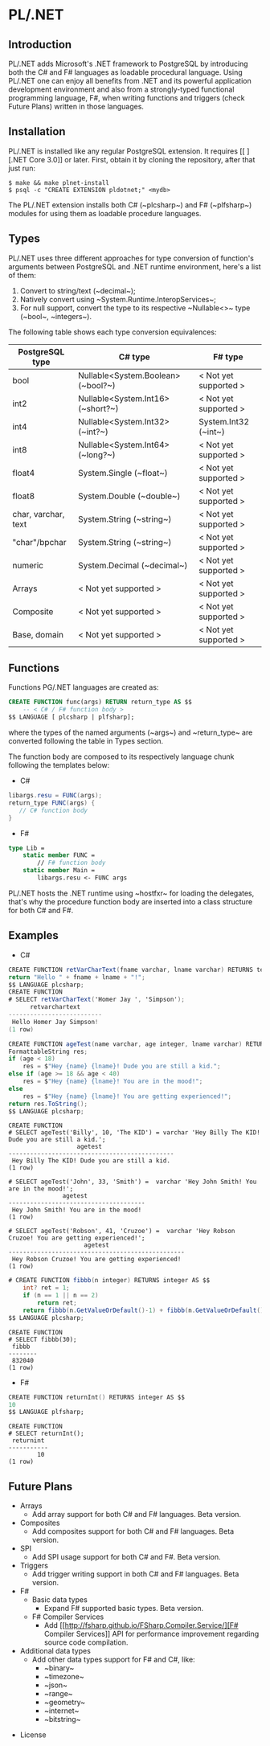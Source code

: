 # PL/.NET

## Introduction
 PL/.NET adds Microsoft's .NET framework to PostgreSQL by introducing both the C# and F#
 languages as loadable procedural language. Using PL/.NET one can enjoy all benefits from
 .NET and its powerful application development environment and also from a strongly-typed
 functional programming language, F#, when writing functions and triggers (check Future Plans)
 written in those languages. 
## Installation

PL/.NET is installed like any regular PostgreSQL extension. It requires [[ ][.NET Core 3.0]] or later.
First, obtain it by cloning the repository, after that just run:

```console
$ make && make plnet-install
$ psql -c "CREATE EXTENSION pldotnet;" <mydb>
```

The PL/.NET extension installs both C# (~plcsharp~) and F# (~plfsharp~) modules
for using them as loadable procedure languages.

## Types

PL/.NET uses three different approaches for type conversion of function's
arguments between PostgreSQL and .NET runtime environment, here's a list of them:

1. Convert to string/text (~decimal~);
2. Natively convert using ~System.Runtime.InteropServices~;
3. For null support, convert the type to its respective ~Nullable<>~ type (~bool~, ~integers~).

The following table shows each type conversion equivalences:

| PostgreSQL type     | C# type                            | F# type               |
|---------------------|------------------------------------|-----------------------|
| bool                | Nullable<System.Boolean> (~bool?~) | < Not yet supported > |
| int2                | Nullable<System.Int16> (~short?~)  | < Not yet supported > |
| int4                | Nullable<System.Int32> (~int?~)    | System.Int32 (~int~)  |
| int8                | Nullable<System.Int64> (~long?~)   | < Not yet supported > |
| float4              | System.Single (~float~)            | < Not yet supported > |
| float8              | System.Double (~double~)           | < Not yet supported > |
| char, varchar, text | System.String (~string~)           | < Not yet supported > |
| "char"/bpchar       | System.String (~string~)           | < Not yet supported > |
| numeric             | System.Decimal (~decimal~)         | < Not yet supported > |
| Arrays              | < Not yet supported >              | < Not yet supported > |
| Composite           | < Not yet supported >              | < Not yet supported > |
| Base, domain        | < Not yet supported >              | < Not yet supported > |

## Functions
  Functions PG/.NET languages are created as:

```sql
CREATE FUNCTION func(args) RETURN return_type AS $$
    -- < C# / F# function body >
$$ LANGUAGE [ plcsharp | plfsharp];
```

where the types of the named arguments (~args~) and ~return_type~ are converted
following the table in Types section.

The function body are composed to its respectively language chunk following the
templates below:

+ C#

```csharp
libargs.resu = FUNC(args);
return_type FUNC(args) {
   // C# function body
}
```

+ F#

```fsharp
type Lib =
    static member FUNC =
        // F# function body
    static member Main =
        libargs.resu <- FUNC args
```

PL/.NET hosts the .NET runtime using ~hostfxr~ for loading the delegates, that's why
the procedure function body are inserted into a class structure for both C# and F#.

## Examples
   + C#

```csharp
CREATE FUNCTION retVarCharText(fname varchar, lname varchar) RETURNS text AS $$
return "Hello " + fname + lname + "!";
$$ LANGUAGE plcsharp;
CREATE FUNCTION
# SELECT retVarCharText('Homer Jay ', 'Simpson');
      retvarchartext
--------------------------
 Hello Homer Jay Simpson!
(1 row)
```

```csharp
CREATE FUNCTION ageTest(name varchar, age integer, lname varchar) RETURNS varchar AS $$
FormattableString res;
if (age < 18)
    res = $"Hey {name} {lname}! Dude you are still a kid.";
else if (age >= 18 && age < 40)
    res = $"Hey {name} {lname}! You are in the mood!";
else
    res = $"Hey {name} {lname}! You are getting experienced!";
return res.ToString();
$$ LANGUAGE plcsharp;
```
```console
CREATE FUNCTION
# SELECT ageTest('Billy', 10, 'The KID') = varchar 'Hey Billy The KID! Dude you are still a kid.';
                   agetest
----------------------------------------------
 Hey Billy The KID! Dude you are still a kid.
(1 row)

# SELECT ageTest('John', 33, 'Smith') =  varchar 'Hey John Smith! You are in the mood!';
               agetest
--------------------------------------
 Hey John Smith! You are in the mood!
(1 row)

# SELECT ageTest('Robson', 41, 'Cruzoe') =  varchar 'Hey Robson Cruzoe! You are getting experienced!';
                     agetest
-------------------------------------------------
 Hey Robson Cruzoe! You are getting experienced!
(1 row)
```

```csharp
# CREATE FUNCTION fibbb(n integer) RETURNS integer AS $$
    int? ret = 1;
    if (n == 1 || n == 2) 
        return ret;
    return fibbb(n.GetValueOrDefault()-1) + fibbb(n.GetValueOrDefault()-2);;
$$ LANGUAGE plcsharp;
```
```console
CREATE FUNCTION
# SELECT fibbb(30);
 fibbb
--------
 832040
(1 row)
```
   + F#
```fsharp
CREATE FUNCTION returnInt() RETURNS integer AS $$
10
$$ LANGUAGE plfsharp;
```
```console
CREATE FUNCTION
# SELECT returnInt();
 returnint
-----------
        10
(1 row)
```

## Future Plans
  - Arrays
    + Add array support for both C# and F# languages. Beta version.
  - Composites
    + Add composites support for both C# and F# languages. Beta version.
  - SPI
    + Add SPI usage support for both C# and F#. Beta version.
  - Triggers
    + Add trigger writing support in both C# and F# languages. Beta version.
  - F#
    + Basic data types
      * Expand F# supported basic types. Beta version.
    + F# Compiler Services
      * Add [[http://fsharp.github.io/FSharp.Compiler.Service/][F# Compiler Services]] API for performance improvement regarding source code compilation.
  - Additional data types
    + Add other data types support for F# and C#, like:
      * ~binary~
      * ~timezone~
      * ~json~
      * ~range~
      * ~geometry~
      * ~internet~
      * ~bitstring~
* License
